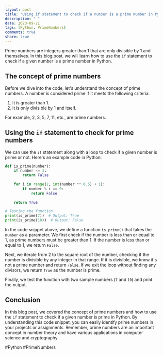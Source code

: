 ```yaml
---
layout: post
title: "Using if statement to check if a number is a prime number in Python"
description: " "
date: 2023-09-21
tags: [Python, PrimeNumbers]
comments: true
share: true
---
```


Prime numbers are integers greater than 1 that are only divisible by 1 and themselves. In this blog post, we will learn how to use the `if` statement to check if a given number is a prime number in Python.

## The concept of prime numbers

Before we dive into the code, let's understand the concept of prime numbers. A number is considered prime if it meets the following criteria:

1. It is greater than 1.
2. It is only divisible by 1 and itself.

For example, 2, 3, 5, 7, 11, etc., are prime numbers.

## Using the `if` statement to check for prime numbers

We can use the `if` statement along with a loop to check if a given number is prime or not. Here's an example code in Python:

```python
def is_prime(number):
    if number <= 1:
        return False
    
    for i in range(2, int(number ** 0.5) + 1):
        if number % i == 0:
            return False
    
    return True

# Testing the function
print(is_prime(7))  # Output: True
print(is_prime(10))  # Output: False
```

In the code snippet above, we define a function `is_prime()` that takes the `number` as a parameter. We first check if the number is less than or equal to 1, as prime numbers must be greater than 1. If the number is less than or equal to 1, we return `False`.

Next, we iterate from 2 to the square root of the number, checking if the number is divisible by any integer in that range. If it is divisible, we know it's not a prime number and return `False`. If we exit the loop without finding any divisors, we return `True` as the number is prime.

Finally, we test the function with two sample numbers (`7` and `10`) and print the output.

## Conclusion

In this blog post, we covered the concept of prime numbers and how to use the `if` statement to check if a given number is prime in Python. By understanding this code snippet, you can easily identify prime numbers in your projects or assignments. Remember, prime numbers are an important concept in number theory and have various applications in computer science and cryptography. 

#Python #PrimeNumbers